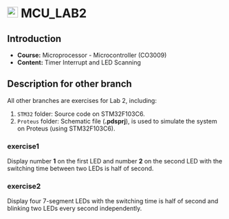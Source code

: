 # <img src="https://upload.wikimedia.org/wikipedia/commons/f/f0/HCMCUT.svg" alt="HCMUT" width="25" /> MCU_LAB2

## Introduction
- **Course:** Microprocessor - Microcontroller (CO3009)
- **Content:** Timer Interrupt and LED Scanning

## Description for other branch
All other branches are exercises for Lab 2, including:

1. `STM32` folder: Source code on STM32F103C6.
2. `Proteus` folder: Schematic file (**.pdsprj**), is used to simulate the system on Proteus (using STM32F103C6).
### exercise1
Display number **1** on the first LED and number **2** on the second LED with the switching time between two LEDs is half of second.
### exercise2
Display four 7-segment LEDs with the switching time is half of second and blinking two LEDs every second independently.
